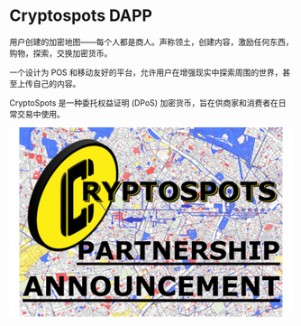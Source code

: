 # Cryptospots DAPP

<p>用户创建的加密地图——每个人都是商人。声称领土，创建内容，激励任何东西，购物，探索，交换加密货币。</p>
<p>一个设计为 POS 和移动友好的平台，允许用户在增强现实中探索周围的世界，甚至上传自己的内容。</p>

<p>CryptoSpots 是一种委托权益证明 (DPoS) 加密货币，旨在供商家和消费者在日常交易中使用。</p>

![cryptospotsdapp-dapp-other-tron-image2_0463e35d3b0928765f2517ced982d9b9](cryptospotsdapp-dapp-other-tron-image2_0463e35d3b0928765f2517ced982d9b9.png)

